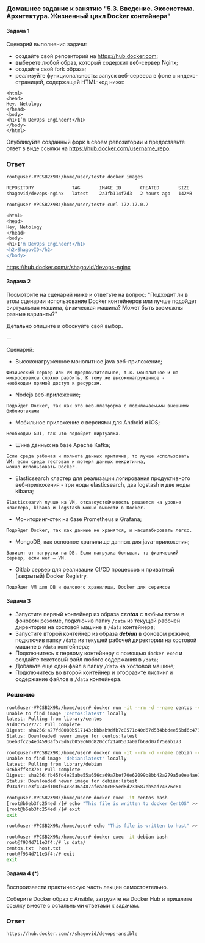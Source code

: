 ### Домашнее задание к занятию "5.3. Введение. Экосистема. Архитектура. Жизненный цикл Docker контейнера"

#### Задача 1

Сценарий выполнения задачи:

- создайте свой репозиторий на https://hub.docker.com;
- выберете любой образ, который содержит веб-сервер Nginx;
- создайте свой fork образа;
- реализуйте функциональность:
запуск веб-сервера в фоне с индекс-страницей, содержащей HTML-код ниже:
```
<html>
<head>
Hey, Netology
</head>
<body>
<h1>I’m DevOps Engineer!</h1>
</body>
</html>
```
Опубликуйте созданный форк в своем репозитории и предоставьте ответ в виде ссылки на https://hub.docker.com/username_repo.

### Ответ

```bash
root@user-VPCSB2X9R:/home/user/test# docker images

REPOSITORY              TAG       IMAGE ID       CREATED       SIZE
shagovid/devops-nginx   latest    2a3fb114f7d3   2 hours ago   142MB

root@user-VPCSB2X9R:/home/user/test# curl 172.17.0.2

<html>
<head>
Hey, Netology
</head>
<body>
<h1>I'm DevOps Engineer!</h1>
<h2>ShagovID</h2>
</body>
```

https://hub.docker.com/r/shagovid/devops-nginx


#### Задача 2

Посмотрите на сценарий ниже и ответьте на вопрос:
"Подходит ли в этом сценарии использование Docker контейнеров или лучше подойдет виртуальная машина, физическая машина? Может быть возможны разные варианты?"

Детально опишите и обоснуйте свой выбор.

--

Сценарий:

- Высоконагруженное монолитное java веб-приложение;
```
Физический сервер или VM предпочтительнее, т.к. монолитное и на микросервисы сложно разбить. К тому же высоконагруженное - 
необходим прямой доступ к ресурсам.
```
- Nodejs веб-приложение;
```
Подойдет Docker, так как это веб-платформа с подключаемыми внешними библиотеками
```
- Мобильное приложение c версиями для Android и iOS;
```
Необходим GUI, так что подойдет виртуалка.
```
- Шина данных на базе Apache Kafka;
```
Если среда рабочая и полнота данных критична, то лучше использовать VM; если среда тестовая и потеря данных некритична,
можно использовать Docker.
```
- Elasticsearch кластер для реализации логирования продуктивного веб-приложения - три ноды elasticsearch, два logstash и
две ноды kibana;
```
Elasticsearvh лучше на VM, отказоустойчивость решается на уровне кластера, kibana и logstash можно вынести в Docker.
```
- Мониторинг-стек на базе Prometheus и Grafana;
```
Подойдет Docker, так как данные не хранятся, и масштабировать легко.
```
- MongoDB, как основное хранилище данных для java-приложения;
```
Зависит от нагрузки на DB. Если нагрузка большая, то физический сервер, если нет – VM.
```
- Gitlab сервер для реализации CI/CD процессов и приватный (закрытый) Docker Registry.
```
Подойдет VM для DB и фалового хранилища, Docker для сервисов
```

#### Задача 3

- Запустите первый контейнер из образа ***centos*** c любым тэгом в фоновом режиме, подключив папку ```/data``` из текущей рабочей директории на хостовой машине в ```/data``` контейнера;
- Запустите второй контейнер из образа ***debian*** в фоновом режиме, подключив папку ```/data``` из текущей рабочей директории на хостовой машине в ```/data``` контейнера;
- Подключитесь к первому контейнеру с помощью ```docker exec``` и создайте текстовый файл любого содержания в ```/data```;
- Добавьте еще один файл в папку ```/data``` на хостовой машине;
- Подключитесь во второй контейнер и отобразите листинг и содержание файлов в ```/data``` контейнера.

### Решение

```bash
root@user-VPCSB2X9R:/home/user# docker run -it --rm -d --name centos -v $(pwd)/data:/data centos:latest
Unable to find image 'centos:latest' locally
latest: Pulling from library/centos
a1d0c7532777: Pull complete 
Digest: sha256:a27fd8080b517143cbbbab9dfb7c8571c40d67d534bbdee55bd6c473f432b177
Status: Downloaded newer image for centos:latest
b6eb3fc254ed4593af575d62b059c60d820dcf21a0533a0afb69d07f75eab173
```

```bash
root@user-VPCSB2X9R:/home/user# docker run -it --rm -d --name debian -v $(pwd)/data:/data debian:latest
Unable to find image 'debian:latest' locally
latest: Pulling from library/debian
0c6b8ff8c37e: Pull complete 
Digest: sha256:fb45fd4e25abe55a656ca69a7bef70e62099b8bb42a279a5e0ea4ae1ab410e0d
Status: Downloaded newer image for debian:latest
f934d711e3f424ed108f04c8e36a487afeaa0c085ed6d231687eb5ad74376c61
```

```bash
root@user-VPCSB2X9R:/home/user# docker exec -it centos bash
[root@b6eb3fc254ed /]# echo "This file is written to docker CentOS" >> /data/centos.txt
[root@b6eb3fc254ed /]# exit
exit
```

```bash
root@user-VPCSB2X9R:/home/user# echo "This file is written to host" >> data/host.txt
```

```bash
root@user-VPCSB2X9R:/home/user# docker exec -it debian bash
root@f934d711e3f4:/# ls data/
centos.txt  host.txt
root@f934d711e3f4:/# exit
exit
```

#### Задача 4 (*)

Воспроизвести практическую часть лекции самостоятельно.

Соберите Docker образ с Ansible, загрузите на Docker Hub и пришлите ссылку вместе с остальными ответами к задачам.

### Ответ

```
https://hub.docker.com/r/shagovid/devops-ansible
```
